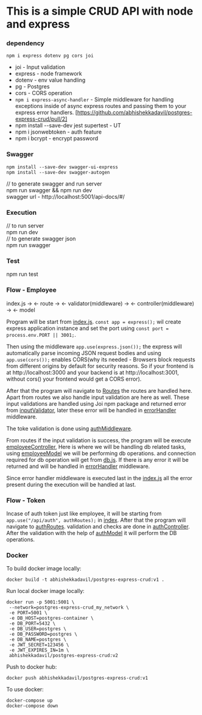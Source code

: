 # This is a simple CRUD API with node and express

### dependency

```
npm i express dotenv pg cors joi
```

- joi - Input validation
- express - node framework
- dotenv - env value handling
- pg - Postgres
- cors - CORS operation
- `npm i express-async-handler` - Simple middleware for handling exceptions inside of async express routes and passing them to your express error handlers. [https://github.com/abhishekkadavil/postgres-express-crud/pull/2]
- npm install --save-dev jest supertest - UT
- npm i jsonwebtoken - auth feature
- npm i bcrypt - encrypt password

### Swagger

```
npm install --save-dev swagger-ui-express
npm install --save-dev swagger-autogen
```

// to generate swagger and run server  
npm run swagger && npm run dev  
swagger url - http://localhost:5001/api-docs/#/

### Execution

// to run server  
npm run dev  
// to generate swagger json  
npm run swagger

### Test

npm run test

### Flow - Employee

index.js -> <- route -> <- validator(middleware) -> <- controller(middleware) -> <- model

Program will be start from [index.js](index.js). `const app = express();` wil create express application instance and set the port using `const port = process.env.PORT || 3001;`.

Then using the middleware `app.use(express.json());` the express will automatically parse incoming JSON request bodies and using `app.use(cors());` enables CORS(why its needed - Browsers block requests from different origins by default for security reasons.
So if your frontend is at http://localhost:3000 and your backend is at http://localhost:3001, without cors() your frontend would get a CORS error).

After that the program will navigate to [Routes](src/routes/employeeRoutes.js) the routes are handled here. Apart from routes we also handle input validation are here as well. These input validations are handled using Joi npm package and returned error from [inputValidator](src/middlewares/inputValidator.js), later these error will be handled in [errorHandler](src/middlewares/errorHandler.js) middleware.

The toke validation is done using [authMiddleware](src/middlewares/authMiddleware.js).

From routes if the input validation is success, the program will be execute [employeeController](src/controllers/employeeController.js), Here is where we will be handling db related tasks, using [employeeModel](src/models/employeeModel.js) we will be performing db operations. and connection required for db operation will get from [db.js](src/config/db.js). If there is any error it will be returned and will be handled in [errorHandler](src/middlewares/errorHandler.js) middleware.

Since error handler middleware is executed last in the [index.js](index.js) all the error present during the execution will be handled at last.

### Flow - Token

Incase of auth token just like employee, it will be starting from `app.use("/api/auth", authRoutes);` in [index](index.js). After that the program will navigate to [authRoutes](src/routes/authRoutes.js). validation and checks are done in [authController](src/controllers/authController.js). After the validation with the help of [authModel](src/models/authModel.js) it will perform the DB operations.

### Docker

To build docker image locally:

```
docker build -t abhishekkadavil/postgres-express-crud:v1 .
```

Run local docker image locally:

```
docker run -p 5001:5001 \
 --network=postgres-express-crud_my_network \
 -e PORT=5001 \
 -e DB_HOST=postgres-container \
 -e DB_PORT=5432 \
 -e DB_USER=postgres \
 -e DB_PASSWORD=postgres \
 -e DB_NAME=postgres \
 -e JWT_SECRET=123456 \
 -e JWT_EXPIRES_IN=1m \
 abhishekkadavil/postgres-express-crud:v2
```

Push to docker hub:

```
docker push abhishekkadavil/postgres-express-crud:v1
```

To use docker:

```
docker-compose up
docker-compose down
```
